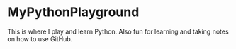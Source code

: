 MyPythonPlayground
==================

This is where I play and learn Python.
Also fun for learning and taking notes on how to use GitHub.
